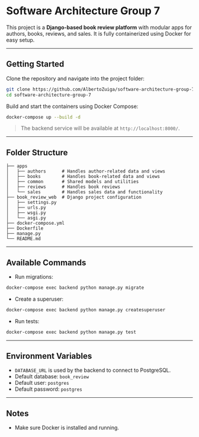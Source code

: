 # Software Architecture Group 7

This project is a **Django-based book review platform** with modular apps for authors, books, reviews, and sales. It is fully containerized using Docker for easy setup.

---

## **Getting Started**

Clone the repository and navigate into the project folder:

```bash
git clone https://github.com/AlbertoZuiga/software-architecture-group-7.git
cd software-architecture-group-7
```

Build and start the containers using Docker Compose:

```bash
docker-compose up --build -d
```

> The backend service will be available at `http://localhost:8000/`.

---

## **Folder Structure**

```
├── apps
│   ├── authors      # Handles author-related data and views
│   ├── books        # Handles book-related data and views
│   ├── common       # Shared models and utilities
│   ├── reviews      # Handles book reviews
│   └── sales        # Handles sales data and functionality
├── book_review_web  # Django project configuration
│   ├── settings.py
│   ├── urls.py
│   ├── wsgi.py
│   └── asgi.py
├── docker-compose.yml
├── Dockerfile
├── manage.py
└── README.md
```

---

## **Available Commands**

* Run migrations:

```bash
docker-compose exec backend python manage.py migrate
```

* Create a superuser:

```bash
docker-compose exec backend python manage.py createsuperuser
```

* Run tests:

```bash
docker-compose exec backend python manage.py test
```

---

## **Environment Variables**

* `DATABASE_URL` is used by the backend to connect to PostgreSQL.
* Default database: `book_review`
* Default user: `postgres`
* Default password: `postgres`

---

## **Notes**

* Make sure Docker is installed and running.
